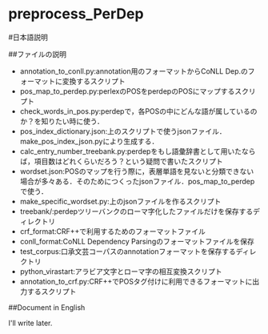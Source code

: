 preprocess_PerDep
=================

#日本語説明

##ファイルの説明
*  annotation_to_conll.py:annotation用のフォーマットからCoNLL Dep.のフォーマットに変換するスクリプト  
*  pos_map_to_perdep.py:perlexのPOSをperdepのPOSにマップするスクリプト  
*  check_words_in_pos.py:perdepで，各POSの中にどんな語が属しているのか？を知りたい時に使う．
*  pos_index_dictionary.json:上のスクリプトで使うjsonファイル．make_pos_index_json.pyにより生成する．  
*  calc_entry_number_treebank.py:perdepをもし語彙辞書として用いたならば，項目数はどれくらいだろう？という疑問で書いたスクリプト  
*  wordset.json:POSのマップを行う際に，表層単語を見ないと分類できない場合が多々ある．そのためにつくったjsonファイル．pos_map_to_perdepで使う．  
*  make_specific_wordset.py:上のjsonファイルを作るスクリプト  
*  treebank/:perdepツリーバンクのローマ字化したファイルだけを保存するディレクトリ  
*  crf_format:CRF++で利用するためのフォーマットファイル  
*  conll_format:CoNLL Dependency Parsingのフォーマットファイルを保存  
*  test_corpus:口承文芸コーパスのannotationフォーマットを保存するディレクトリ  
*  python_virastart:アラビア文字とローマ字の相互変換スクリプト
*  annotation_to_crf.py:CRF++でPOSタグ付けに利用できるフォーマットに出力するスクリプト  



##Document in English

I'll write later.  
